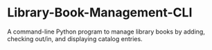 # Library-Book-Management-CLI
A command-line Python program to manage library books by adding, checking out/in, and displaying catalog entries.
